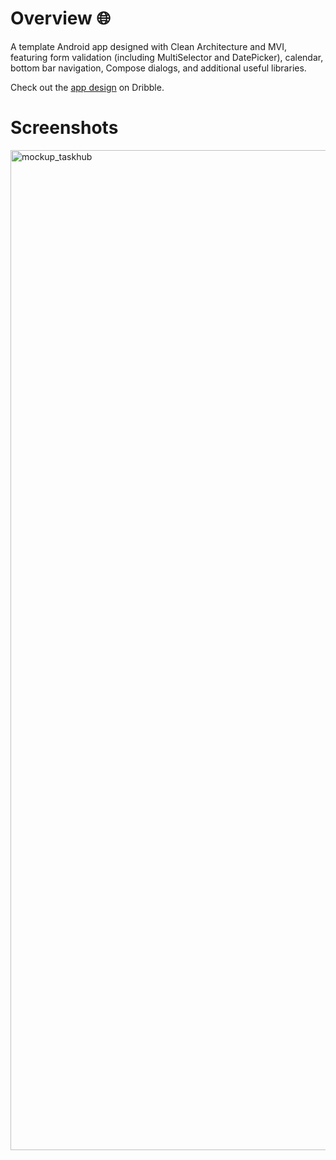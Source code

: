 # Overview 🌐
A template Android app designed with Clean Architecture and MVI, featuring form validation (including MultiSelector and DatePicker), calendar, bottom bar navigation, Compose dialogs, and additional useful libraries.

Check out the [app design](https://dribbble.com/shots/20767519-Task-Management-App-iOS-Android-UI) on Dribble.

# Screenshots    
<img width="1600" alt="mockup_taskhub" src="https://github.com/ahmedbenhouria/taskhub-android/assets/76657810/f08a13d9-a696-4e2e-b255-d7b0bd310346">
